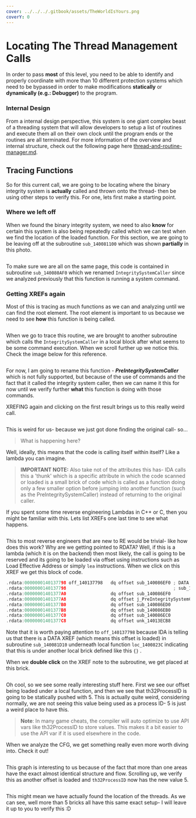 ```yaml
---
cover: ../../../.gitbook/assets/TheWorldIsYours.png
coverY: 0
---
```


# Locating The Thread Management Calls

In order to pass **most** of this level, you need to be able to identify and properly coordinate with more than 10 different protection systems which need to be bypassed in order to make modifications **statically** or **dynamically (e.g.: Debugger)** to the program.&#x20;

### Internal Design

From a internal design perspective, this system is one giant complex beast of a threading system that will allow developers to setup a list of routines and execute them all on their own clock until the program ends or the routines are all terminated. For more information of the overview and internal structure, check out the following page here [thread-and-routine-manager.md](section-0x0-tips-and-information/thread-and-routine-manager.md "mention").&#x20;

## Tracing Functions

So for this current call, we are going to be locating where the binary integrity system is **actually** called and thrown onto the thread- then be using other steps to verify this. For one, lets first make a starting point.

### Where we left off

When we found the binary integrity system, we need to also **know** for certain this system is also being repeatedly called which we can test when we find the location of the loaded function. For this section, we are going to be leaving off at the subroutine `sub_140081100` which was shown **partially** in this photo.

<figure><img src="../../../.gitbook/assets/GetModuleHandleA.png" alt=""><figcaption></figcaption></figure>

To make sure we are all on the same page, this code is contained in subroutine `sub_140080AF0` which we renamed `IntegritySystemCaller` since we analyzed previously that this function is running a system command.

### Getting XREFs again

Most of this is tracing as much functions as we can and analyzing until we can find the root element. The root element is important to us because we need to see **how** this function is being called.

<figure><img src="../../../.gitbook/assets/PreIntegritySystemCaller.png" alt=""><figcaption></figcaption></figure>

When we go to trace this routine, we are brought to another subroutine which calls the `IntegritySystemCaller` in a local block after what seems to be some command execution. When we scroll further up we notice this. Check the image below for this reference.

<figure><img src="../../../.gitbook/assets/XREF_2.png" alt=""><figcaption></figcaption></figure>

For now, I am going to rename this function - _**PreIntegritySystemCaller**_ which is not fully supported, but because of the use of commands and the fact that it called the integrity system caller, then we can name it this for now until we verify further **what** this function is doing with those commands.

&#x20;XREFING again and clicking on the first result brings us to this really weird call.

<figure><img src="../../../.gitbook/assets/InterestingCall.png" alt=""><figcaption></figcaption></figure>

This is weird for us- because we just got done finding the original call- so...

> What is happening here?

Well, ideally, this means that the code is calling itself within itself? Like a lambda you can imagine.

> **IMPORTANT NOTE:**  Also take not of the attributes this has- IDA calls this a 'thunk' which is a specific attribute in which the code scanned or loaded is a small brick of code which is called as a function doing only a few smaller option before jumping into another function (such as the PreIntegritySystemCaller) instead of returning to the original caller.

If you spent some time reverse engineering Lambdas in C++ or C, then you might be familiar with this. Lets list XREFs one last time to see what happens.

<figure><img src="../../../.gitbook/assets/Offset.png" alt=""><figcaption></figcaption></figure>

This to most reverse engineers that are new to RE would be trivial- like how does this work? Why are we getting pointed to RDATA? Well, if this is a lambda (which it is on the backend) then most likely, the call is going to be reserved and its going to be loaded via offset using instructions such as Load Effective Address or simply `lea` instructions. When we click on this XREF we get this block of code.

```cpp
.rdata:0000000140137798 off_140137798   dq offset sub_140086EF0 ; DATA XREF: sub_140081D10:loc_1400823CE↑o
.rdata:0000000140137798                                         ; sub_140086EF0↑o
.rdata:00000001401377A0                 dq offset sub_140086EF0
.rdata:00000001401377A8                 dq offset j_PreIntegritySystemCall
.rdata:00000001401377B0                 dq offset sub_140086ED0
.rdata:00000001401377B8                 dq offset sub_140086EB0
.rdata:00000001401377C0                 dq offset sub_140086EC0
.rdata:00000001401377C8                 dq offset unk_14013ECB8
```

Note that it is worth paying attention to `off_140137798` because IDA is telling us that there is a DATA XREF (which means this offset is loaded) in subroutine `sub_140081D10` underneath local function `loc_1400823C` indicating that this is under another local brick defined like this `{}` .

When we **double click** on the XREF note to the subroutine, we get placed at this brick.

&#x20;

<figure><img src="../../../.gitbook/assets/BrickFromXREF2.png" alt=""><figcaption></figcaption></figure>

Oh cool, so we see some really interesting stuff here. First we see our offset being loaded under a local function, and then we see that th32ProcessID is going to be statically pushed with 5. This is actually quite weird, considering normally, we are not seeing this value being used as a process ID- 5 is just a weird place to have this.

> **Note**: In many game cheats, the compiler will auto optimize to use API vars like th32ProcessID to store values. This makes it a bit easier to use the API var if it is used elsewhere in the code.

When we analyze the CFG, we get something really even more worth diving into. Check it out!

<figure><img src="../../../.gitbook/assets/InterestingCFGG.png" alt=""><figcaption></figcaption></figure>

This graph is interesting to us because of the fact that more than one areas have the exact almost identical structure and flow. Scrolling up, we verify this as another offset is loaded and `th32ProcessID` now has the new value 5.

<figure><img src="../../../.gitbook/assets/CFGLogic.png" alt=""><figcaption></figcaption></figure>

This might mean we have actually found the location of the threads. As we can see, well more than 5 bricks all have this same exact setup- I will leave it up to you to verify this :D
